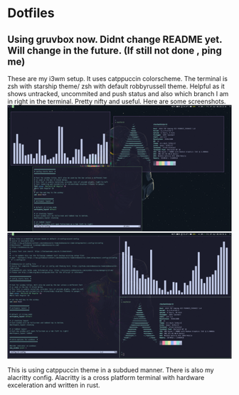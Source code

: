 # Dotfiles
## Using gruvbox now. Didnt change README yet. Will change in the future. (If still not done , ping me)
These are my i3wm setup. It uses catppuccin colorscheme. The terminal is zsh with starship theme/ zsh with default robbyrussell theme. Helpful as it shows untracked, uncommited and push status and also which branch I am in right in the terminal. Pretty nifty and useful. Here are some screenshots. 
![Screenshot1](1.png)
![Screenshot2](2.png)

This is using catppuccin theme in a subdued manner. 
There is also my alacritty config. Alacritty is a cross platform terminal with hardware exceleration and written in rust. 
